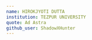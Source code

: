 ```yaml
---
name: HIROKJYOTI DUTTA
institution: TEZPUR UNIVERSITY
quote: Ad Astra
github_user: ShadowXHunter
---
```

